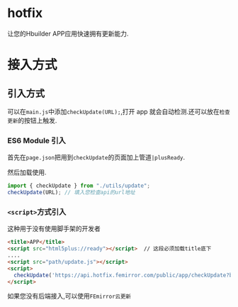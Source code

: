 # hotfix
让您的Hbuilder APP应用快速拥有更新能力.

# 接入方式

## 引入方式

可以在`main.js`中添加`checkUpdate(URL);`,打开 app 就会自动检测.还可以放在`检查更新`的按钮上触发.

### ES6 Module 引入

首先在`page.json`把用到`checkUpdate`的页面加上管道`|plusReady`.

然后加载使用.

```js
import { checkUpdate } from "./utils/update";
checkUpdate(URL); // 填入您检查api的url地址
```

### `<script>`方式引入

这种用于没有使用脚手架的开发者

```html
<title>APP</title>
<script src="html5plus://ready"></script>  // 这段必须加载title底下
....
<script src="path/update.js"></script>
<script>
  checkUpdate('https://api.hotfix.femirror.com/public/app/checkUpdate?bundleId=你的appId'); // 填入您检查api的url地址
</script>
```

如果您没有后端接入,可以使用`FEmirror云更新`
